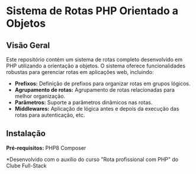 # Sistema de Rotas PHP Orientado a Objetos

## Visão Geral

Este repositório contém um sistema de rotas completo desenvolvido em PHP utilizando a orientação a objetos. O sistema oferece funcionalidades robustas para gerenciar rotas em aplicações web, incluindo:

* **Prefixos:** Definição de prefixos para organizar rotas em grupos lógicos.
* **Agrupamento de rotas:** Agrupamento de rotas relacionadas para melhor organização.
* **Parâmetros:** Suporte a parâmetros dinâmicos nas rotas.
* **Middlewares:** Aplicação de lógica antes e depois da execução das rotas para autenticação, etc.

## Instalação

**Pré-requisitos:**
PHP8
Composer

*Desenvolvido com o auxilio do curso "Rota profissional com PHP" do Clube Full-Stack
